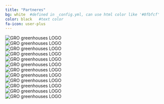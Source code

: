 ```yaml
---
title: "Partneres"
bg: white  #defined in _config.yml, can use html color like '#0fbfcf'
color: black   #text color
fa-icon: user-plus
---
```


<aside> <div class="image"><img src="https://raw.githubusercontent.com/grogreenhouses/grogreenhouses.github.io/master/img/greenhouse2.jpeg" alt="GRO greenhouses LOGO"/></div> </aside>
<aside> <div class="image"><img src="https://raw.githubusercontent.com/grogreenhouses/grogreenhouses.github.io/master/img/greenhouse2.jpeg" alt="GRO greenhouses LOGO"/></div> </aside>
<aside> <div class="image"><img src="https://raw.githubusercontent.com/grogreenhouses/grogreenhouses.github.io/master/img/greenhouse2.jpeg" alt="GRO greenhouses LOGO"/></div> </aside>

<aside> <div class="image"><img src="https://raw.githubusercontent.com/grogreenhouses/grogreenhouses.github.io/master/img/greenhouse2.jpeg" alt="GRO greenhouses LOGO"/></div> </aside>
<aside> <div class="image"><img src="https://raw.githubusercontent.com/grogreenhouses/grogreenhouses.github.io/master/img/greenhouse2.jpeg" alt="GRO greenhouses LOGO"/></div> </aside>
<aside> <div class="image"><img src="https://raw.githubusercontent.com/grogreenhouses/grogreenhouses.github.io/master/img/greenhouse2.jpeg" alt="GRO greenhouses LOGO"/></div> </aside>

<aside> <div class="image"><img src="https://raw.githubusercontent.com/grogreenhouses/grogreenhouses.github.io/master/img/greenhouse2.jpeg" alt="GRO greenhouses LOGO"/></div> </aside>
<aside> <div class="image"><img src="https://raw.githubusercontent.com/grogreenhouses/grogreenhouses.github.io/master/img/greenhouse2.jpeg" alt="GRO greenhouses LOGO"/></div> </aside>
<aside> <div class="image"><img src="https://raw.githubusercontent.com/grogreenhouses/grogreenhouses.github.io/master/img/greenhouse2.jpeg" alt="GRO greenhouses LOGO"/></div> </aside>

<aside> <div class="image"><img src="https://raw.githubusercontent.com/grogreenhouses/grogreenhouses.github.io/master/img/greenhouse2.jpeg" alt="GRO greenhouses LOGO"/></div> </aside>
<aside> <div class="image"><img src="https://raw.githubusercontent.com/grogreenhouses/grogreenhouses.github.io/master/img/greenhouse2.jpeg" alt="GRO greenhouses LOGO"/></div> </aside>
<aside> <div class="image"><img src="https://raw.githubusercontent.com/grogreenhouses/grogreenhouses.github.io/master/img/greenhouse2.jpeg" alt="GRO greenhouses LOGO"/></div> </aside>